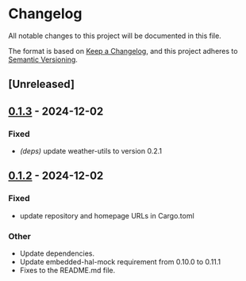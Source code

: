# Changelog

All notable changes to this project will be documented in this file.

The format is based on [Keep a Changelog](https://keepachangelog.com/en/1.0.0/),
and this project adheres to [Semantic Versioning](https://semver.org/spec/v2.0.0.html).

## [Unreleased]

## [0.1.3](https://github.com/ghismary/embedded-aht20/compare/v0.1.2...v0.1.3) - 2024-12-02

### Fixed

- *(deps)* update weather-utils to version 0.2.1

## [0.1.2](https://github.com/ghismary/embedded-aht20/compare/v0.1.1...v0.1.2) - 2024-12-02

### Fixed

- update repository and homepage URLs in Cargo.toml

### Other

- Update dependencies.
- Update embedded-hal-mock requirement from 0.10.0 to 0.11.1
- Fixes to the README.md file.
